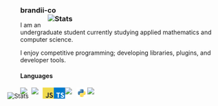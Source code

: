 ### brandii-co <img src="https://github-readme-stats.vercel.app/api?username=brandii-co&show_icons=true&hide_border=true&count_private=true&title_color=E95678&icon_color=B877DB&custom_title=Github Stats" alt="Stats" width="440" align="right">

I am an undergraduate student currently studying applied mathematics and computer science.

I enjoy competitive programming; developing libraries, plugins, and developer tools.

#### Languages

<img align="left" width="26px" src="https://cdn.jsdelivr.net/npm/programming-languages-logos/src/csharp/csharp.png" /> <img align="left" width="26px" src="https://raw.githubusercontent.com/jmnote/z-icons/master/svg/cpp.svg" /> <img align="left" width="26px" src="https://raw.githubusercontent.com/github/explore/80688e429a7d4ef2fca1e82350fe8e3517d3494d/topics/javascript/javascript.png" /> <img align="left" width="26px" src="https://raw.githubusercontent.com/github/explore/80688e429a7d4ef2fca1e82350fe8e3517d3494d/topics/typescript/typescript.png" /> <img align="left" width="26px" src="https://cdn.jsdelivr.net/npm/programming-languages-logos/src/java/java.png" /> <img align="left" width="26px" src="https://raw.githubusercontent.com/github/explore/80688e429a7d4ef2fca1e82350fe8e3517d3494d/topics/python/python.png" /> <img align="left" width="26px" src="https://cdn.jsdelivr.net/npm/programming-languages-logos/src/go/go.png" />


<img src="https://github-readme-stats.vercel.app/api/top-langs/?username=brandii-co&layout=compact&hide_border=true&count_private=true&title_color=E95678&icon_color=B877DB&hide_title=true" alt="Stats" width="440" align="left" style="margin-left: -30px; margin-top: -15px">
